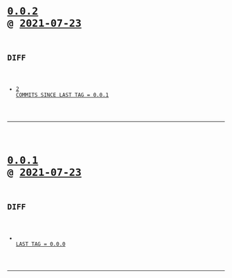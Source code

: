 <code>

# [0.0.2](https://github.com/cogsmith/dclone/compare/0.0.2...main) @ [2021-07-23](https://github.com/cogsmith/dclone/releases/tag/0.0.2) 

## DIFF
- [2 COMMITS SINCE LAST TAG = 0.0.1](https://github.com/cogsmith/dclone/compare/0.0.1...0.0.2)

</code>

---
<code>

# [0.0.1](https://github.com/cogsmith/dclone/compare/0.0.1...main) @ [2021-07-23](https://github.com/cogsmith/dclone/releases/tag/0.0.1) 

## DIFF
- [ LAST TAG = 0.0.0](https://github.com/cogsmith/dclone/compare/0.0.0...0.0.1)

</code>

---
